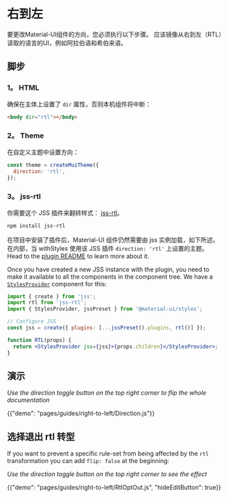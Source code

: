# 右到左

<p class="description">要更改Material-UI组件的方向，您必须执行以下步骤。 应该镜像从右到左（RTL）读取的语言的UI，例如阿拉伯语和希伯来语。</p>

## 脚步

### 1。 HTML

确保在主体上设置了 `dir` 属性，否则本机组件将中断：

```html
<body dir="rtl"></body>
```

### 2。 Theme

在自定义主题中设置方向：

```js
const theme = createMuiTheme({
  direction: 'rtl',
});
```

### 3。 jss-rtl

你需要这个 JSS 插件来翻转样式： [jss-rtl](https://github.com/alitaheri/jss-rtl)。

```sh
npm install jss-rtl
```

在项目中安装了插件后，Material-UI 组件仍然需要由 jss 实例加载，如下所述。 在内部，当 withStyles 使用该 JSS 插件 `direction: 'rtl'` 上设置的主题。 Head to the [plugin README](https://github.com/alitaheri/jss-rtl) to learn more about it.

Once you have created a new JSS instance with the plugin, you need to make it available to all the components in the component tree. We have a [`StylesProvider`](/css-in-js/api/#stylesprovider) component for this:

```jsx
import { create } from 'jss';
import rtl from 'jss-rtl';
import { StylesProvider, jssPreset } from '@material-ui/styles';

// Configure JSS
const jss = create({ plugins: [...jssPreset().plugins, rtl()] });

function RTL(props) {
  return <StylesProvider jss={jss}>{props.children}</StylesProvider>;
}
```

## 演示

_Use the direction toggle button on the top right corner to flip the whole documentation_

{{"demo": "pages/guides/right-to-left/Direction.js"}}

## 选择退出 rtl 转型

If you want to prevent a specific rule-set from being affected by the `rtl` transformation you can add `flip: false` at the beginning:

_Use the direction toggle button on the top right corner to see the effect_

{{"demo": "pages/guides/right-to-left/RtlOptOut.js", "hideEditButton": true}}
